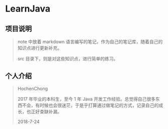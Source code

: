 # LearnJava
## 项目说明
> note 中放着 markdown 语言编写的笔记，作为自己的笔记库，随着自己的知识点进行更新补充。
> 
> src 目录下，则是对这些知识点，进行简单的练习。

## 个人介绍
> HochenChong 
> 
> 2017 年毕业的本科生，至今 1 年 Java 开发工作经验。总觉得自己很多东西不会，有时候也会很迷茫，于是乎打算通过做笔记的方式，记录自己的成长，也正好查缺补漏。
> 
> 2018-7-24